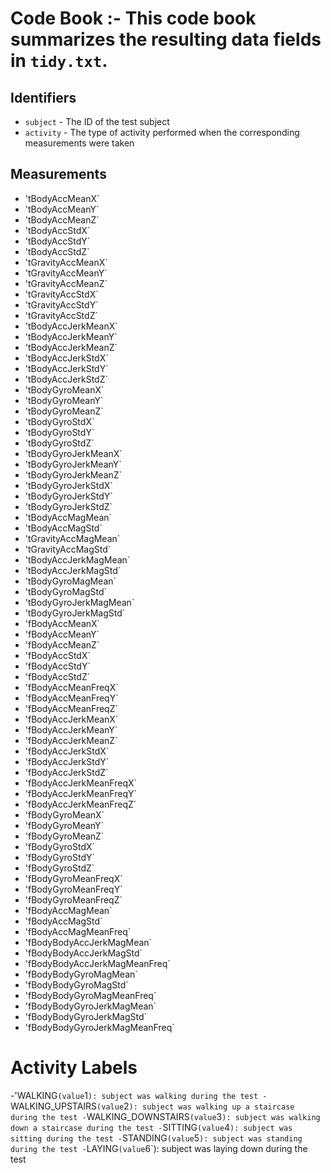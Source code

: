 # Code Book  :- This code book summarizes the resulting data fields in `tidy.txt`.

## Identifiers
* `subject` - The ID of the test subject
* `activity` - The type of activity performed when the corresponding measurements were taken

## Measurements
-   'tBodyAccMeanX`
-   'tBodyAccMeanY`
-   'tBodyAccMeanZ`
-   'tBodyAccStdX`
-   'tBodyAccStdY`
-   'tBodyAccStdZ`
-   'tGravityAccMeanX`
-   'tGravityAccMeanY`
-   'tGravityAccMeanZ`
-   'tGravityAccStdX`
-   'tGravityAccStdY`
-   'tGravityAccStdZ`
-   'tBodyAccJerkMeanX`
-   'tBodyAccJerkMeanY`
-   'tBodyAccJerkMeanZ`
-   'tBodyAccJerkStdX`
-   'tBodyAccJerkStdY`
-   'tBodyAccJerkStdZ`
-   'tBodyGyroMeanX`
-   'tBodyGyroMeanY`
-   'tBodyGyroMeanZ`
-   'tBodyGyroStdX`
-   'tBodyGyroStdY`
-   'tBodyGyroStdZ`
-   'tBodyGyroJerkMeanX`
-   'tBodyGyroJerkMeanY`
-   'tBodyGyroJerkMeanZ`
-   'tBodyGyroJerkStdX`
-   'tBodyGyroJerkStdY`
-   'tBodyGyroJerkStdZ`
-   'tBodyAccMagMean`
-   'tBodyAccMagStd`
-   'tGravityAccMagMean`
-   'tGravityAccMagStd`
-   'tBodyAccJerkMagMean`
-   'tBodyAccJerkMagStd`
-   'tBodyGyroMagMean`
-   'tBodyGyroMagStd`
-   'tBodyGyroJerkMagMean`
-   'tBodyGyroJerkMagStd`
-   'fBodyAccMeanX`
-   'fBodyAccMeanY`
-   'fBodyAccMeanZ`
-   'fBodyAccStdX`
-   'fBodyAccStdY`
-   'fBodyAccStdZ`
-   'fBodyAccMeanFreqX`
-   'fBodyAccMeanFreqY`
-   'fBodyAccMeanFreqZ`
-   'fBodyAccJerkMeanX`
-   'fBodyAccJerkMeanY`
-   'fBodyAccJerkMeanZ`
-   'fBodyAccJerkStdX`
-   'fBodyAccJerkStdY`
-   'fBodyAccJerkStdZ`
-   'fBodyAccJerkMeanFreqX`
-   'fBodyAccJerkMeanFreqY`
-   'fBodyAccJerkMeanFreqZ`
-   'fBodyGyroMeanX`
-   'fBodyGyroMeanY`
-   'fBodyGyroMeanZ`
-   'fBodyGyroStdX`
-   'fBodyGyroStdY`
-   'fBodyGyroStdZ`
-   'fBodyGyroMeanFreqX`
-   'fBodyGyroMeanFreqY`
-   'fBodyGyroMeanFreqZ`
-   'fBodyAccMagMean`
-   'fBodyAccMagStd`
-   'fBodyAccMagMeanFreq`
-   'fBodyBodyAccJerkMagMean`
-   'fBodyBodyAccJerkMagStd`
-   'fBodyBodyAccJerkMagMeanFreq`
-   'fBodyBodyGyroMagMean`
-   'fBodyBodyGyroMagStd`
-   'fBodyBodyGyroMagMeanFreq`
-   'fBodyBodyGyroJerkMagMean`
-   'fBodyBodyGyroJerkMagStd`
-   'fBodyBodyGyroJerkMagMeanFreq`

# Activity Labels

-'WALKING` (value `1`): subject was walking during the test
-`WALKING_UPSTAIRS` (value `2`): subject was walking up a staircase during the test
-`WALKING_DOWNSTAIRS` (value `3`): subject was walking down a staircase during the test
-`SITTING` (value `4`): subject was sitting during the test
-`STANDING` (value `5`): subject was standing during the test
-`LAYING` (value `6`): subject was laying down during the test
